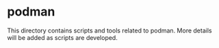 # podman

This directory contains scripts and tools related to podman. More details will be added as scripts are developed.
